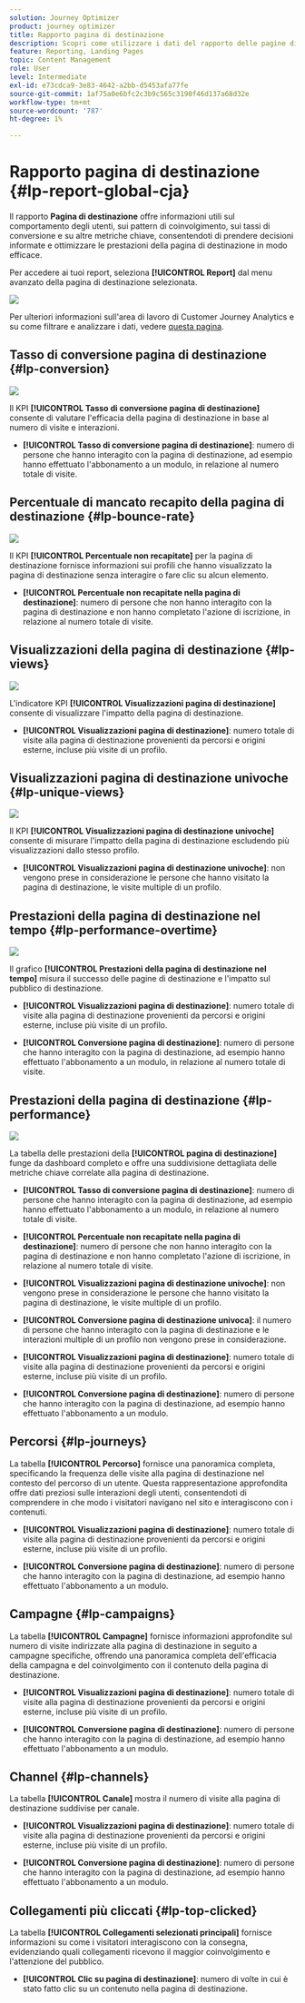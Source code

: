 ```yaml
---
solution: Journey Optimizer
product: journey optimizer
title: Rapporto pagina di destinazione
description: Scopri come utilizzare i dati del rapporto delle pagine di destinazione
feature: Reporting, Landing Pages
topic: Content Management
role: User
level: Intermediate
exl-id: e73cdca9-3e83-4642-a2bb-d5453afa77fe
source-git-commit: 1af75a0e6bfc2c3b9c565c3190f46d137a68d32e
workflow-type: tm+mt
source-wordcount: '787'
ht-degree: 1%

---
```


# Rapporto pagina di destinazione {#lp-report-global-cja}

Il rapporto **Pagina di destinazione** offre informazioni utili sul comportamento degli utenti, sui pattern di coinvolgimento, sui tassi di conversione e su altre metriche chiave, consentendoti di prendere decisioni informate e ottimizzare le prestazioni della pagina di destinazione in modo efficace.

Per accedere ai tuoi report, seleziona **[!UICONTROL Report]** dal menu avanzato della pagina di destinazione selezionata.

![](assets/cja-lp.png)

Per ulteriori informazioni sull&#39;area di lavoro di Customer Journey Analytics e su come filtrare e analizzare i dati, vedere [questa pagina](https://experienceleague.adobe.com/it/docs/analytics-platform/using/cja-workspace/home).

## Tasso di conversione pagina di destinazione {#lp-conversion}

![](assets/cja-lp-conversion-rate.png)

Il KPI **[!UICONTROL Tasso di conversione pagina di destinazione]** consente di valutare l&#39;efficacia della pagina di destinazione in base al numero di visite e interazioni.

* **[!UICONTROL Tasso di conversione pagina di destinazione]**: numero di persone che hanno interagito con la pagina di destinazione, ad esempio hanno effettuato l&#39;abbonamento a un modulo, in relazione al numero totale di visite.

## Percentuale di mancato recapito della pagina di destinazione {#lp-bounce-rate}

![](assets/cja-lp-bounce-rate.png)

Il KPI **[!UICONTROL Percentuale non recapitate]** per la pagina di destinazione fornisce informazioni sui profili che hanno visualizzato la pagina di destinazione senza interagire o fare clic su alcun elemento.

* **[!UICONTROL Percentuale non recapitate nella pagina di destinazione]**: numero di persone che non hanno interagito con la pagina di destinazione e non hanno completato l&#39;azione di iscrizione, in relazione al numero totale di visite.

## Visualizzazioni della pagina di destinazione {#lp-views}

![](assets/cja-lp-views.png)

L&#39;indicatore KPI **[!UICONTROL Visualizzazioni pagina di destinazione]** consente di visualizzare l&#39;impatto della pagina di destinazione.

* **[!UICONTROL Visualizzazioni pagina di destinazione]**: numero totale di visite alla pagina di destinazione provenienti da percorsi e origini esterne, incluse più visite di un profilo.

## Visualizzazioni pagina di destinazione univoche {#lp-unique-views}

![](assets/cja-lp-unique-views.png)

Il KPI **[!UICONTROL Visualizzazioni pagina di destinazione univoche]** consente di misurare l&#39;impatto della pagina di destinazione escludendo più visualizzazioni dallo stesso profilo.

* **[!UICONTROL Visualizzazioni pagina di destinazione univoche]**: non vengono prese in considerazione le persone che hanno visitato la pagina di destinazione, le visite multiple di un profilo.

## Prestazioni della pagina di destinazione nel tempo {#lp-performance-overtime}

![](assets/cja-lp-performance-overtime.png)

Il grafico **[!UICONTROL Prestazioni della pagina di destinazione nel tempo]** misura il successo delle pagine di destinazione e l&#39;impatto sul pubblico di destinazione.

* **[!UICONTROL Visualizzazioni pagina di destinazione]**: numero totale di visite alla pagina di destinazione provenienti da percorsi e origini esterne, incluse più visite di un profilo.

* **[!UICONTROL Conversione pagina di destinazione]**: numero di persone che hanno interagito con la pagina di destinazione, ad esempio hanno effettuato l&#39;abbonamento a un modulo, in relazione al numero totale di visite.

## Prestazioni della pagina di destinazione {#lp-performance}

![](assets/cja-lp-performance.png)

La tabella delle prestazioni della **[!UICONTROL pagina di destinazione]** funge da dashboard completo e offre una suddivisione dettagliata delle metriche chiave correlate alla pagina di destinazione.

* **[!UICONTROL Tasso di conversione pagina di destinazione]**: numero di persone che hanno interagito con la pagina di destinazione, ad esempio hanno effettuato l&#39;abbonamento a un modulo, in relazione al numero totale di visite.

* **[!UICONTROL Percentuale non recapitate nella pagina di destinazione]**: numero di persone che non hanno interagito con la pagina di destinazione e non hanno completato l&#39;azione di iscrizione, in relazione al numero totale di visite.

* **[!UICONTROL Visualizzazioni pagina di destinazione univoche]**: non vengono prese in considerazione le persone che hanno visitato la pagina di destinazione, le visite multiple di un profilo.

* **[!UICONTROL Conversione pagina di destinazione univoca]**: il numero di persone che hanno interagito con la pagina di destinazione e le interazioni multiple di un profilo non vengono prese in considerazione.

* **[!UICONTROL Visualizzazioni pagina di destinazione]**: numero totale di visite alla pagina di destinazione provenienti da percorsi e origini esterne, incluse più visite di un profilo.

* **[!UICONTROL Conversione pagina di destinazione]**: numero di persone che hanno interagito con la pagina di destinazione, ad esempio hanno effettuato l&#39;abbonamento a un modulo.

## Percorsi {#lp-journeys}

La tabella **[!UICONTROL Percorso]** fornisce una panoramica completa, specificando la frequenza delle visite alla pagina di destinazione nel contesto del percorso di un utente. Questa rappresentazione approfondita offre dati preziosi sulle interazioni degli utenti, consentendoti di comprendere in che modo i visitatori navigano nel sito e interagiscono con i contenuti.

* **[!UICONTROL Visualizzazioni pagina di destinazione]**: numero totale di visite alla pagina di destinazione provenienti da percorsi e origini esterne, incluse più visite di un profilo.

* **[!UICONTROL Conversione pagina di destinazione]**: numero di persone che hanno interagito con la pagina di destinazione, ad esempio hanno effettuato l&#39;abbonamento a un modulo.

## Campagne {#lp-campaigns}

La tabella **[!UICONTROL Campagne]** fornisce informazioni approfondite sul numero di visite indirizzate alla pagina di destinazione in seguito a campagne specifiche, offrendo una panoramica completa dell&#39;efficacia della campagna e del coinvolgimento con il contenuto della pagina di destinazione.

* **[!UICONTROL Visualizzazioni pagina di destinazione]**: numero totale di visite alla pagina di destinazione provenienti da percorsi e origini esterne, incluse più visite di un profilo.

* **[!UICONTROL Conversione pagina di destinazione]**: numero di persone che hanno interagito con la pagina di destinazione, ad esempio hanno effettuato l&#39;abbonamento a un modulo.

## Channel {#lp-channels}

La tabella **[!UICONTROL Canale]** mostra il numero di visite alla pagina di destinazione suddivise per canale.

* **[!UICONTROL Visualizzazioni pagina di destinazione]**: numero totale di visite alla pagina di destinazione provenienti da percorsi e origini esterne, incluse più visite di un profilo.

* **[!UICONTROL Conversione pagina di destinazione]**: numero di persone che hanno interagito con la pagina di destinazione, ad esempio hanno effettuato l&#39;abbonamento a un modulo.

## Collegamenti più cliccati {#lp-top-clicked}

La tabella **[!UICONTROL Collegamenti selezionati principali]** fornisce informazioni su come i visitatori interagiscono con la consegna, evidenziando quali collegamenti ricevono il maggior coinvolgimento e l&#39;attenzione del pubblico.

* **[!UICONTROL Clic su pagina di destinazione]**: numero di volte in cui è stato fatto clic su un contenuto nella pagina di destinazione.
